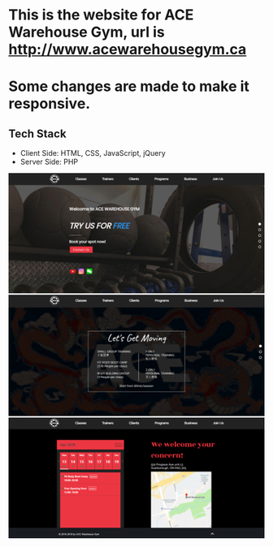 # This is the website for ACE Warehouse Gym, url is http://www.acewarehousegym.ca
# Some changes are made to make it responsive.

<h2>Tech Stack</h2>
<ul>
  <li>Client Side: HTML, CSS, JavaScript, jQuery</li>
  <li>Server Side: PHP</li>
</ul>

![Screenshot](1.png)
![Screenshot](2.png)
![Screenshot](3.png)
